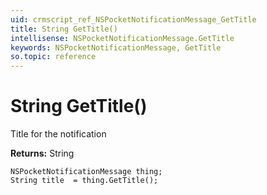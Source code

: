 ```yaml
---
uid: crmscript_ref_NSPocketNotificationMessage_GetTitle
title: String GetTitle()
intellisense: NSPocketNotificationMessage.GetTitle
keywords: NSPocketNotificationMessage, GetTitle
so.topic: reference
---
```


# String GetTitle()

Title for the notification

**Returns:** String

```crmscript
NSPocketNotificationMessage thing;
String title  = thing.GetTitle();
```

